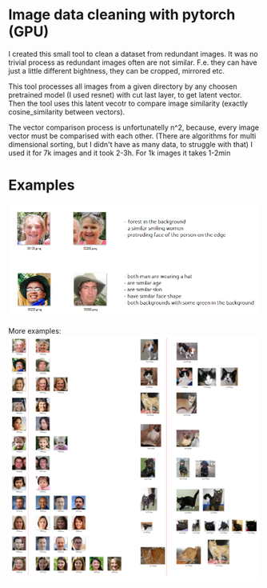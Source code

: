 # Image data cleaning with pytorch (GPU)

I created this small tool to clean a dataset from redundant images. It was no trivial process as redundant images often are not similar. F.e. they can have just a little different bightness, they can be cropped, mirrored etc.

This tool processes all images from a given directory by any choosen pretrained model (I used resnet) with cut last layer, to get latent vector. Then the tool uses this latent vecotr to compare image similarity (exactly cosine_similarity between vectors).

The vector comparison process is unfortunatelly n^2, because, every image vector must be comparised with each other. (There are algorithms for multi dimensional sorting, but I didn't have as many data, to struggle with that)
I used it for 7k images and it took 2-3h. 
For 1k images it takes 1-2min


# Examples

![](examples/examples_1.PNG)

More examples:
![](examples/examples_2.PNG)